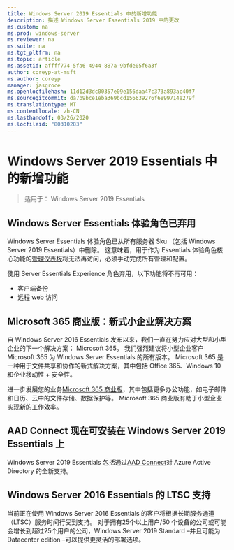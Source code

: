 ```yaml
---
title: Windows Server 2019 Essentials 中的新增功能
description: 描述 Windows Server Essentials 2019 中的更改
ms.custom: na
ms.prod: windows-server
ms.reviewer: na
ms.suite: na
ms.tgt_pltfrm: na
ms.topic: article
ms.assetid: affff774-5fa6-4944-887a-9bfde05f6a3f
author: coreyp-at-msft
ms.author: coreyp
manager: jasgroce
ms.openlocfilehash: 11d12d3dc00357e09e156daa47c373a893ac40f7
ms.sourcegitcommit: da7b9bce1eba369bcd156639276f6899714e279f
ms.translationtype: MT
ms.contentlocale: zh-CN
ms.lasthandoff: 03/26/2020
ms.locfileid: "80310283"
---
```

# <a name="whats-new-in-windows-server-2019-essentials"></a>Windows Server 2019 Essentials 中的新增功能

> 适用于： Windows Server 2019 Essentials

## <a name="windows-server-essentials-experience-role-has-been-deprecated"></a>Windows Server Essentials 体验角色已弃用

Windows Server Essentials 体验角色已从所有服务器 Sku （包括 Windows Server 2019 Essentials）中删除。 这意味着，用于作为 Essentials 体验角色核心功能的[管理仪表板](../manage/overview-of-the-dashboard-in-windows-server-essentials.md)将无法再访问，必须手动完成所有管理和配置。 

使用 Server Essentials Experience 角色弃用，以下功能将不再可用：

-   客户端备份 
-   远程 web 访问 

## <a name="microsoft-365-business-the-modern-small-business-solution"></a>Microsoft 365 商业版：新式小企业解决方案 

自 Windows Server 2016 Essentials 发布以来，我们一直在努力应对大型和小型企业的下一个解决方案： Microsoft 365。 我们强烈建议将小型企业客户 Microsoft 365 为 Windows Server Essentials 的所有版本。 Microsoft 365 是一种用于文件共享和协作的新式解决方案，其中包括 Office 365、Windows 10 和企业移动性 + 安全性。 

进一步发展您的业务[Microsoft 365 商业版](https://www.microsoft.com/microsoft-365/business)，其中包括更多办公功能，如电子邮件和日历、云中的文件存储、数据保护等。 Microsoft 365 商业版有助于小型企业实现新的工作效率。

## <a name="aad-connect-can-now-be-installed-on-windows-server-2019-essentials"></a>AAD Connect 现在可安装在 Windows Server 2019 Essentials 上

Windows Server 2019 Essentials 包括通过[AAD Connect](https://docs.microsoft.com/azure/active-directory/connect/active-directory-aadconnect-prerequisites)对 Azure Active Directory 的全新支持。 

## <a name="ltsc-support-for-windows-server-2016-essentials"></a>Windows Server 2016 Essentials 的 LTSC 支持

当前正在使用 Windows Server 2016 Essentials 的客户将根据长期服务通道（LTSC）服务时间行受到支持。
对于拥有25个以上用户/50 个设备的公司或可能会增长到超过25个用户的公司，Windows Server 2019 Standard –并且可能为 Datacenter edition –可以提供更灵活的部署选项。
